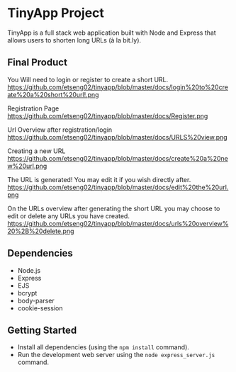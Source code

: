 # TinyApp Project

TinyApp is a full stack web application built with Node and Express that allows users to shorten long URLs (à la bit.ly).

## Final Product

You Will need to login or register to create a short URL.
https://github.com/etseng02/tinyapp/blob/master/docs/login%20to%20create%20a%20short%20url!.png

Registration Page
https://github.com/etseng02/tinyapp/blob/master/docs/Register.png

Url Overview after registration/login
https://github.com/etseng02/tinyapp/blob/master/docs/URLS%20view.png

Creating a new URL
https://github.com/etseng02/tinyapp/blob/master/docs/create%20a%20new%20url.png

The URL is generated! You may edit it if you wish directly after.
https://github.com/etseng02/tinyapp/blob/master/docs/edit%20the%20url.png

On the URLs overview after generating the short URL you may choose to edit or delete any URLs you have created.
https://github.com/etseng02/tinyapp/blob/master/docs/urls%20overview%20%2B%20delete.png

## Dependencies

- Node.js
- Express
- EJS
- bcrypt
- body-parser
- cookie-session

## Getting Started

- Install all dependencies (using the `npm install` command).
- Run the development web server using the `node express_server.js` command.
